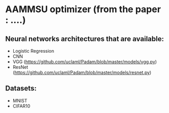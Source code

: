 # AAMMSU optimizer (from the paper : ....)

## Neural networks architectures that are available:
- Logistic Regression
- CNN
- VGG (https://github.com/uclaml/Padam/blob/master/models/vgg.py)
- ResNet (https://github.com/uclaml/Padam/blob/master/models/resnet.py)

## Datasets:
- MNIST
- CIFAR10





